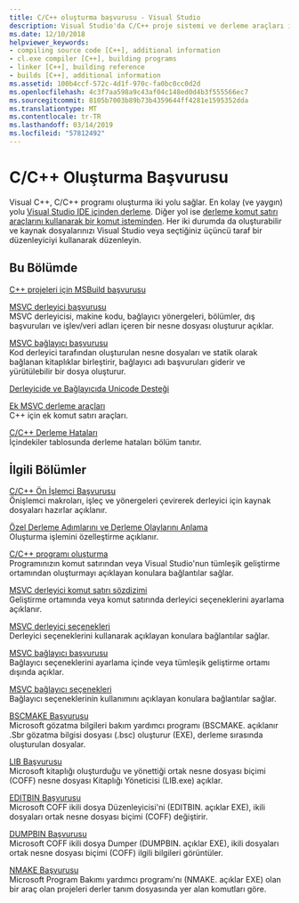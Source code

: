 ```yaml
---
title: C/C++ oluşturma başvurusu - Visual Studio
description: Visual Studio'da C/C++ proje sistemi ve derleme araçları için başvuru içeriği.
ms.date: 12/10/2018
helpviewer_keywords:
- compiling source code [C++], additional information
- cl.exe compiler [C++], building programs
- linker [C++], building reference
- builds [C++], additional information
ms.assetid: 100b4ccf-572c-4d1f-970c-fa0bc0cc0d2d
ms.openlocfilehash: 4c3f7aa598a9c43af04c148ed0d4b3f555566ec7
ms.sourcegitcommit: 8105b7003b89b73b4359644ff4281e1595352dda
ms.translationtype: MT
ms.contentlocale: tr-TR
ms.lasthandoff: 03/14/2019
ms.locfileid: "57812492"
---
```

# <a name="cc-building-reference"></a>C/C++ Oluşturma Başvurusu

Visual C++, C/C++ programı oluşturma iki yolu sağlar. En kolay (ve yaygın) yolu [Visual Studio IDE içinden derleme](../creating-and-managing-visual-cpp-projects.md). Diğer yol ise [derleme komut satırı araçlarını kullanarak bir komut isteminden](../building-on-the-command-line.md). Her iki durumda da oluşturabilir ve kaynak dosyalarınızı Visual Studio veya seçtiğiniz üçüncü taraf bir düzenleyiciyi kullanarak düzenleyin.

## <a name="in-this-section"></a>Bu Bölümde

[C++ projeleri için MSBuild başvurusu](msbuild-visual-cpp-overview.md)

[MSVC derleyici başvurusu](compiling-a-c-cpp-program.md)<br/>
MSVC derleyicisi, makine kodu, bağlayıcı yönergeleri, bölümler, dış başvuruları ve işlev/veri adları içeren bir nesne dosyası oluşturur açıklar.

[MSVC bağlayıcı başvurusu](linking.md)<br/>
Kod derleyici tarafından oluşturulan nesne dosyaları ve statik olarak bağlanan kitaplıklar birleştirir, bağlayıcı adı başvuruları giderir ve yürütülebilir bir dosya oluşturur.

[Derleyicide ve Bağlayıcıda Unicode Desteği](unicode-support-in-the-compiler-and-linker.md)

[Ek MSVC derleme araçları](c-cpp-build-tools.md)<br/>
C++ için ek komut satırı araçları.

[C/C++ Derleme Hataları](../../error-messages/compiler-errors-1/c-cpp-build-errors.md)<br/>
İçindekiler tablosunda derleme hataları bölüm tanıtır.

## <a name="related-sections"></a>İlgili Bölümler

[C/C++ Ön İşlemci Başvurusu](../../preprocessor/c-cpp-preprocessor-reference.md)<br/>
Önişlemci makroları, işleç ve yönergeleri çevirerek derleyici için kaynak dosyaları hazırlar açıklanır.

[Özel Derleme Adımlarını ve Derleme Olaylarını Anlama](../understanding-custom-build-steps-and-build-events.md)<br/>
Oluşturma işlemini özelleştirme açıklanır.

[C/C++ programı oluşturma](../projects-and-build-systems-cpp.md)<br/>
Programınızın komut satırından veya Visual Studio'nun tümleşik geliştirme ortamından oluşturmayı açıklayan konulara bağlantılar sağlar.

[MSVC derleyici komut satırı sözdizimi](compiler-command-line-syntax.md)<br/>
Geliştirme ortamında veya komut satırında derleyici seçeneklerini ayarlama açıklanır.

[MSVC derleyici seçenekleri](compiler-options.md)<br/>
Derleyici seçeneklerini kullanarak açıklayan konulara bağlantılar sağlar.

[MSVC bağlayıcı başvurusu](linking.md)<br/>
Bağlayıcı seçeneklerini ayarlama içinde veya tümleşik geliştirme ortamı dışında açıklar.

[MSVC bağlayıcı seçenekleri](linker-options.md)<br/>
Bağlayıcı seçeneklerinin kullanımını açıklayan konulara bağlantılar sağlar.

[BSCMAKE Başvurusu](bscmake-reference.md)<br/>
Microsoft gözatma bilgileri bakım yardımcı programı (BSCMAKE. açıklanır .Sbr gözatma bilgisi dosyası (.bsc) oluşturur (EXE), derleme sırasında oluşturulan dosyalar.

[LIB Başvurusu](lib-reference.md)<br/>
Microsoft kitaplığı oluşturduğu ve yönettiği ortak nesne dosyası biçimi (COFF) nesne dosyası Kitaplığı Yöneticisi (LIB.exe) açıklar.

[EDITBIN Başvurusu](editbin-reference.md)<br/>
Microsoft COFF ikili dosya Düzenleyicisi'ni (EDITBIN. açıklar EXE), ikili dosyaları ortak nesne dosyası biçimi (COFF) değiştirir.

[DUMPBIN Başvurusu](dumpbin-reference.md)<br/>
Microsoft COFF ikili dosya Dumper (DUMPBIN. açıklar EXE), ikili dosyaları ortak nesne dosyası biçimi (COFF) ilgili bilgileri görüntüler.

[NMAKE Başvurusu](nmake-reference.md)<br/>
Microsoft Program Bakımı yardımcı programı'nı (NMAKE. açıklar EXE) olan bir araç olan projeleri derler tanım dosyasında yer alan komutları göre.
